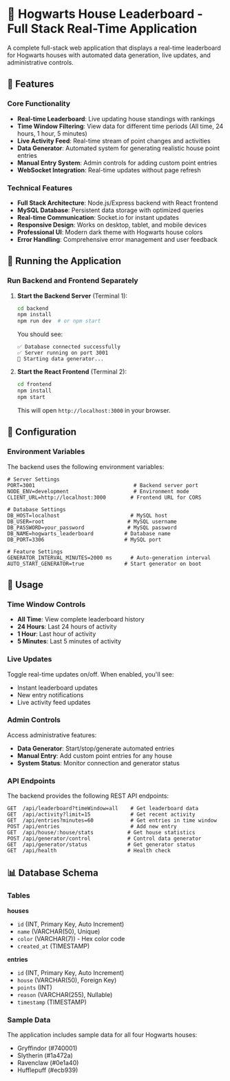 # 🏰 Hogwarts House Leaderboard - Full Stack Real-Time Application

A complete full-stack web application that displays a real-time leaderboard for Hogwarts houses with automated data generation, live updates, and administrative controls.

## 🚀 Features

### Core Functionality
- **Real-time Leaderboard**: Live updating house standings with rankings
- **Time Window Filtering**: View data for different time periods (All time, 24 hours, 1 hour, 5 minutes)
- **Live Activity Feed**: Real-time stream of point changes and activities
- **Data Generator**: Automated system for generating realistic house point entries
- **Manual Entry System**: Admin controls for adding custom point entries
- **WebSocket Integration**: Real-time updates without page refresh

### Technical Features
- **Full Stack Architecture**: Node.js/Express backend with React frontend
- **MySQL Database**: Persistent data storage with optimized queries
- **Real-time Communication**: Socket.io for instant updates
- **Responsive Design**: Works on desktop, tablet, and mobile devices
- **Professional UI**: Modern dark theme with Hogwarts house colors
- **Error Handling**: Comprehensive error management and user feedback

## 🚀 Running the Application

### Run Backend and Frontend Separately

1. **Start the Backend Server** (Terminal 1):
   ```bash
   cd backend
   npm install
   npm run dev  # or npm start
   ```
   
   You should see:
   ```
   ✅ Database connected successfully
   ✅ Server running on port 3001
   🚀 Starting data generator...
   ```

2. **Start the React Frontend** (Terminal 2):
   ```bash
   cd frontend
   npm install
   npm start
   ```
   
   This will open `http://localhost:3000` in your browser.



## 🔧 Configuration

### Environment Variables

The backend uses the following environment variables:

```env
# Server Settings
PORT=3001                                # Backend server port
NODE_ENV=development                     # Environment mode
CLIENT_URL=http://localhost:3000        # Frontend URL for CORS

# Database Settings
DB_HOST=localhost                       # MySQL host
DB_USER=root                           # MySQL username
DB_PASSWORD=your_password              # MySQL password
DB_NAME=hogwarts_leaderboard          # Database name
DB_PORT=3306                          # MySQL port

# Feature Settings
GENERATOR_INTERVAL_MINUTES=2000 ms      # Auto-generation interval
AUTO_START_GENERATOR=true             # Start generator on boot
```

## 🎯 Usage

### Time Window Controls
- **All Time**: View complete leaderboard history
- **24 Hours**: Last 24 hours of activity
- **1 Hour**: Last hour of activity  
- **5 Minutes**: Last 5 minutes of activity

### Live Updates
Toggle real-time updates on/off. When enabled, you'll see:
- Instant leaderboard updates
- New entry notifications
- Live activity feed updates

### Admin Controls
Access administrative features:
- **Data Generator**: Start/stop/generate automated entries
- **Manual Entry**: Add custom point entries for any house
- **System Status**: Monitor connection and generator status

### API Endpoints

The backend provides the following REST API endpoints:

```
GET  /api/leaderboard?timeWindow=all    # Get leaderboard data
GET  /api/activity?limit=15             # Get recent activity
GET  /api/entries?minutes=60            # Get entries in time window
POST /api/entries                       # Add new entry
GET  /api/house/:house/stats           # Get house statistics
POST /api/generator/control            # Control data generator
GET  /api/generator/status             # Get generator status
GET  /api/health                       # Health check
```

## 📊 Database Schema

### Tables

**houses**
- `id` (INT, Primary Key, Auto Increment)
- `name` (VARCHAR(50), Unique)
- `color` (VARCHAR(7)) - Hex color code
- `created_at` (TIMESTAMP)

**entries**
- `id` (INT, Primary Key, Auto Increment)
- `house` (VARCHAR(50), Foreign Key)
- `points` (INT)
- `reason` (VARCHAR(255), Nullable)
- `timestamp` (TIMESTAMP)

### Sample Data
The application includes sample data for all four Hogwarts houses:
- Gryffindor (#740001)
- Slytherin (#1a472a)
- Ravenclaw (#0e1a40)
- Hufflepuff (#ecb939)

